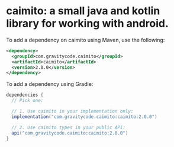 # caimito: a small java and kotlin library for working with android.

To add a dependency on caimito using Maven, use the following:

```xml
<dependency>
  <groupId>com.gravitycode.caimito</groupId>
  <artifactId>caimito</artifactId>
  <version>2.0.0</version>
</dependency>
```

To add a dependency using Gradle:

```gradle
dependencies {
  // Pick one:

  // 1. Use caimito in your implementation only:
  implementation("com.gravitycode.caimito:caimito:2.0.0")

  // 2. Use caimito types in your public API:
  api("com.gravitycode.caimito:caimito:2.0.0")
}
```
